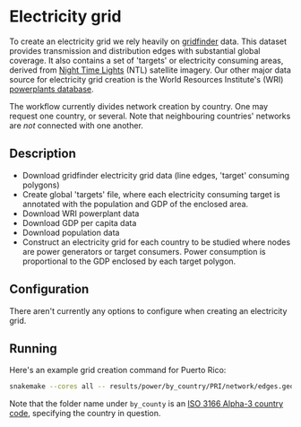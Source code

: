 # Electricity grid

To create an electricity grid we rely heavily on [gridfinder](https://gridfinder.rdrn.me/)
data. This dataset provides transmission and distribution edges with
substantial global coverage. It also contains a set of 'targets' or electricity
consuming areas, derived from [Night Time Lights](https://www.earthdata.nasa.gov/learn/backgrounders/nighttime-lights)
(NTL) satellite imagery. Our other major data source for electricity grid creation is the World Resources Institute's (WRI)
[powerplants database](https://datasets.wri.org/dataset/globalpowerplantdatabase).

The workflow currently divides network creation by country. One may request one
country, or several. Note that neighbouring countries' networks are _not_
connected with one another.

## Description

- Download gridfinder electricity grid data (line edges, 'target' consuming polygons)
- Create global 'targets' file, where each electricity consuming target is annotated with the population and GDP of the enclosed area.
- Download WRI powerplant data
- Download GDP per capita data
- Download population data
- Construct an electricity grid for each country to be studied where nodes are power generators or target consumers. Power consumption is proportional to the GDP enclosed by each target polygon.

## Configuration

There aren't currently any options to configure when creating an electricity
grid.

## Running

Here's an example grid creation command for Puerto Rico:
```bash
snakemake --cores all -- results/power/by_country/PRI/network/edges.geoparquet
```

Note that the folder name under `by_county` is an [ISO 3166 Alpha-3 country
code](https://en.wikipedia.org/wiki/ISO_3166-1_alpha-3#Officially_assigned_code_elements),
specifying the country in question.
